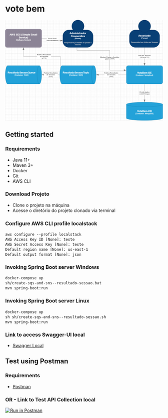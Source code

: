 # vote bem
![C4 Model - L1 Containner](/src/main/resources/doc/containners-c4.png)

## Getting started
### Requirements
* Java 11+
* Maven 3+
* Docker
* Git
* AWS CLI

### Download Projeto
* Clone o projeto na máquina
* Acesse o diretório do projeto clonado via terminal

### Configure AWS CLI profile localstack
```configure
aws configure --profile localstack
AWS Access Key ID [None]: teste
AWS Secret Access Key [None]: teste
Default region name [None]: us-east-1
Default output format [None]: json
```

### Invoking Spring Boot server Windows
```windows
docker-compose up
sh/create-sqs-and-sns--resultado-sessao.bat
mvn spring-boot:run
```
### Invoking Spring Boot server Linux
```linux
docker-compose up
sh sh/create-sqs-and-sns--resultado-sessao.sh
mvn spring-boot:run
```

### Link to access Swagger-UI local
- [Swagger Local](http://localhost:8080/vote-bem/swagger-ui)

## Test using Postman
### Requirements
* [Postman](https://www.postman.com/downloads/)

### OR - Link to Test API Collection local
[![Run in Postman](https://run.pstmn.io/button.svg)](https://app.getpostman.com/run-collection/21826072-26c31fa2-8887-4f5a-9853-6dbbfd32c004?action=collection%2Ffork&source=rip_markdown&collection-url=entityId%3D21826072-26c31fa2-8887-4f5a-9853-6dbbfd32c004%26entityType%3Dcollection%26workspaceId%3Db3ef8f7a-4700-4724-904c-9ef6e16d7a58)